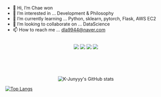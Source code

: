 - 👋 Hi, I’m Chae won
- 👀 I’m interested in ... Development & Philosophy
- 🌱 I’m currently learning ... Python, sklearn, pytorch, Flask, AWS EC2
- 💞️ I’m looking to collaborate on ... DataScience
- 📫 How to reach me ... dla9944@naver.com
<br>

<div align="center"> 
<img src="https://img.shields.io/badge/python-green?style=flat&logo=python&logoColor=3776AB"/> <img src="https://img.shields.io/badge/sklearn-grey?style=flat&logo=scikitlearn&logoColor=F7931E"/> <img src="https://img.shields.io/badge/pytorch-black?style=flat&logo=pytorch&logoColor=EE4C2C"/> <img src="https://img.shields.io/badge/pandas-white?style=flat&logo=pandas&logoColor=150458"/>
</div>


<br>
<br>
<br>
<br>
<div align="center">

![K-Junyyy's GitHub stats](https://github-readme-stats.vercel.app/api?username=ChaeWonIm0&show_icons=true&theme=dracula)

</div>

﻿[![Top Langs](https://github-readme-stats.vercel.app/api/top-langs/?username=ChaeWonIm0&langs_count=8&layout=compact&theme=white)](https://github.com/ChaeWonIm0/ChaeWonIm0)


<!---
ChaeWonIm0/ChaeWonIm0 is a ✨ special ✨ repository because its `README.md` (this file) appears on your GitHub profile.
You can click the Preview link to take a look at your changes.
--->

